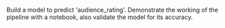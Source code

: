 Build a model to predict 'audience_rating'. Demonstrate the working of the pipeline with a notebook, also validate the model for its accuracy.
